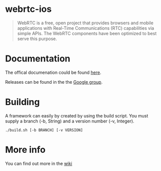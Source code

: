 # webrtc-ios

> WebRTC is a free, open project that provides browsers and mobile applications with Real-Time Communications (RTC) capabilities via simple APIs. The WebRTC components have been optimized to best serve this purpose.

# Documentation

The offical documenation could be found [here](https://webrtc.googlesource.com/src/+/refs/heads/master/docs/native-code/ios/index.md). 

Releases can be found in the the [Google group](https://groups.google.com/forum/#!forum/discuss-webrtc).

# Building

A framework can easily by created by using the build script. You must supply a branch (-b, String) and a version number (-v, Integer).

```
./build.sh [-b BRANCH] [-v VERSION]
```

# More info

You can find out more in the [wiki](https://github.com/ecobee/webrtc-ios/wiki)